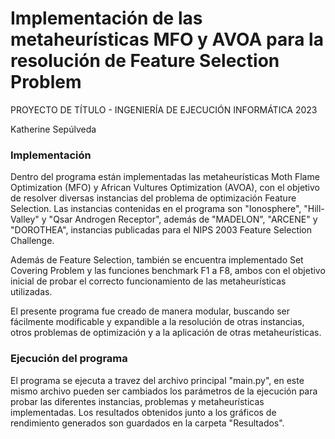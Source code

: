 # Implementación de las metaheurísticas MFO y AVOA para la resolución de Feature Selection Problem
PROYECTO DE TÍTULO - INGENIERÍA DE EJECUCIÓN INFORMÁTICA 2023


Katherine Sepúlveda


### Implementación
Dentro del programa están implementadas las metaheurísticas Moth Flame Optimization (MFO) y African Vultures Optimization (AVOA), con el objetivo de resolver diversas instancias del problema de optimización Feature Selection. Las instancias contenidas en el programa son "Ionosphere", "Hill-Valley" y "Qsar Androgen Receptor", además de "MADELON", "ARCENE" y "DOROTHEA", instancias publicadas para el NIPS 2003 Feature Selection Challenge.

Además de Feature Selection, también se encuentra implementado Set Covering Problem y las funciones benchmark F1 a F8, ambos con el objetivo inicial de probar el correcto funcionamiento de las metaheurísticas utilizadas.

El presente programa fue creado de manera modular, buscando ser fácilmente modificable y expandible a la resolución de otras instancias, otros problemas de optimización y a la aplicación de otras metaheurísticas.

### Ejecución del programa

El programa se ejecuta a travez del archivo principal "main.py", en este mismo archivo pueden ser cambiados los parámetros de la ejecución para probar las diferentes instancias, problemas y metaheurísticas implementadas. Los resultados obtenidos junto a los gráficos de rendimiento generados son guardados en la carpeta "Resultados".
